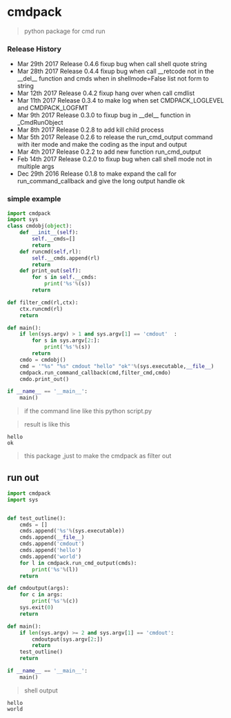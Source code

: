 # cmdpack
> python package for cmd run

### Release History
* Mar 29th 2017 Release 0.4.6 fixup bug when call shell quote string
* Mar 28th 2017 Release 0.4.4 fixup bug when call \_\_retcode not in the \_\_del\_\_ function and cmds when in shellmode=False list not form to string
* Mar 12th 2017 Release 0.4.2 fixup hang over when call cmdlist
* Mar 11th 2017 Release 0.3.4 to make log when set CMDPACK_LOGLEVEL and CMDPACK_LOGFMT
* Mar 9th 2017 Release 0.3.0 to fixup bug in \_\_del\_\_ function in _CmdRunObject
* Mar 8th 2017 Release 0.2.8 to add kill child process
* Mar 5th 2017 Release 0.2.6 to release the run_cmd_output command with iter mode and make the coding as the input and output
* Mar 4th 2017 Release 0.2.2 to add new function run_cmd_output
* Feb 14th 2017 Release 0.2.0 to fixup bug when call shell mode not in multiple args
* Dec 29th 2016 Release 0.1.8 to make expand the call for run_command_callback and give the long output handle ok


### simple example
```python
import cmdpack
import sys
class cmdobj(object):
    def __init__(self):
        self.__cmds=[]
        return
    def runcmd(self,rl):
        self.__cmds.append(rl)
        return
    def print_out(self):
        for s in self.__cmds:
            print('%s'%(s))
        return

def filter_cmd(rl,ctx):
    ctx.runcmd(rl)
    return

def main():
    if len(sys.argv) > 1 and sys.argv[1] == 'cmdout'  :
        for s in sys.argv[2:]:
            print('%s'%(s))
        return
    cmdo = cmdobj()
    cmd = '"%s" "%s" cmdout "hello" "ok"'%(sys.executable,__file__)
    cmdpack.run_command_callback(cmd,filter_cmd,cmdo)
    cmdo.print_out()

if __name__ == '__main__':
    main()
```

> if the command line like this
> python script.py
 
> result is like this
```shell
hello
ok
```

> this package ,just to make the cmdpack as filter out

## run out
```python
import cmdpack
import sys


def test_outline():
    cmds = []
    cmds.append('%s'%(sys.executable))
    cmds.append(__file__)
    cmds.append('cmdout')
    cmds.append('hello')
    cmds.append('world')
    for l in cmdpack.run_cmd_output(cmds):
        print('%s'%(l))
    return

def cmdoutput(args):
    for c in args:
        print('%s'%(c))
    sys.exit(0)
    return

def main():
    if len(sys.argv) >= 2 and sys.argv[1] == 'cmdout':
        cmdoutput(sys.argv[2:])
        return
    test_outline()
    return

if __name__ == '__main__':
    main()
```

> shell output
```shell
hello
world
```

